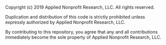 Copyright (c) 2019 Applied Nonprofit Research, LLC. All rights reserved.

Duplication and distribution of this code is strictly prohibited unless expressly authorized by Applied Nonprofit Research, LLC.

By contributing to this repository, you agree that any and all contributions immediately become the sole property of Applied Nonprofit Research, LLC.
